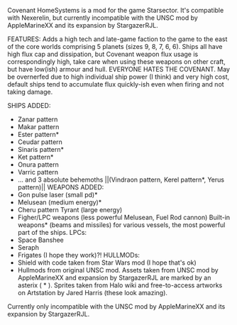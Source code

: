 Covenant HomeSystems is a mod for the game Starsector. It's compatible with Nexerelin, but currently incompatible with the UNSC mod by AppleMarineXX and its expansion by StargazerRJL.

FEATURES:
Adds a high tech and late-game faction to the game to the east of the core worlds comprising 5 planets (sizes 9, 8, 7, 6, 6). Ships all have high flux cap and dissipation, but Covenant weapon flux usage is correspondingly high, take care when using these weapons on other craft, but have low(ish) armour and hull. EVERYONE HATES THE COVENANT.
May be overnerfed due to high individual ship power (I think) and very high cost, default ships tend to accumulate flux quickly-ish even when firing and not taking damage.

SHIPS ADDED:
- Zanar pattern
- Makar pattern
- Ester pattern*
- Ceudar pattern
- Sinaris pattern*
- Ket pattern*
- Onura pattern
- Varric pattern
- ... and 3 absolute behemoths ||(Vindraon pattern, Kerel pattern*, Yerus pattern)||
WEAPONS ADDED:
- Gon pulse laser (small pd)*
- Melusean (medium energy)*
- Cheru pattern Tyrant (large energy)
- Figher/LPC weapons (less powerful Melusean, Fuel Rod cannon)
Built-in weapons* (beams and missiles) for various vessels, the most powerful part of the ships.
LPCs:
- Space Banshee
- Seraph
- Frigates (I hope they work)?!
HULLMODs:
- Shield with code taken from Star Wars mod (I hope that's ok)
- Hullmods from original UNSC mod.
Assets taken from UNSC mod by AppleMarineXX and expansion by StargazerRJL are marked by an asterix ( * ).
Sprites taken from Halo wiki and free-to-access artworks on Artstation by Jared Harris (these look amazing).

Currently only incompatible with the UNSC mod by AppleMarineXX and its expansion by StargazerRJL.
